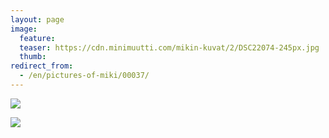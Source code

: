 ```yaml
---
layout: page
image:
  feature:
  teaser: https://cdn.minimuutti.com/mikin-kuvat/2/DSC22074-245px.jpg
  thumb:
redirect_from:
  - /en/pictures-of-miki/00037/
---
```


![](https://cdn.minimuutti.com/mikin-kuvat/2/DSC22074-800px.jpg)

![](https://cdn.minimuutti.com/mikin-kuvat/2/DSC22075-800px.jpg)
